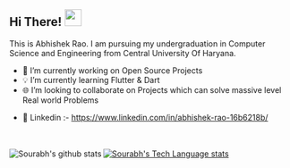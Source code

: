 ## Hi There! <img src="https://raw.githubusercontent.com/MartinHeinz/MartinHeinz/master/wave.gif" width="30px">


This is Abhishek Rao. I am pursuing my undergraduation in Computer Science and Engineering from Central University Of Haryana. 

- 🔭 I’m currently working on Open Source Projects
- 💡 I’m currently learning Flutter & Dart
- 🌐 I’m looking to collaborate on Projects which can solve massive level Real world Problems
<!-- - 🔗 Portfolio Link :- https://sourabhsaraswat-191939.github.io/my_portfolio/ -->
- 📱 Linkedin :- https://www.linkedin.com/in/abhishek-rao-16b6218b/

<!-- - 🤔 I’m looking for help with 
- 💬 Ask me about ... -->

<br><br>
<a href="https://github.com/Abhishek-Rao-191882/AbhishekRao">
  <img align="left" src="https://github-readme-stats.vercel.app/api?username=Abhishek-Rao-191882&show_icons=true&include_all_commits=true&theme=material-palenight" alt="Sourabh's github stats" />
</a>
<a href="https://github.com/Abhishek-Rao-191882/AbhishekRao">
  <img align="center" src="https://github-readme-stats.vercel.app/api/top-langs/?username=Abhishek-Rao-191882&layout=compact&theme=material-palenight" alt="Sourabh's Tech Language stats" />
</a>
